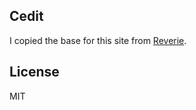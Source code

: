 ## Cedit

I copied the base for this site from [Reverie](https://github.com/amitmerchant1990/reverie).

## License

MIT
